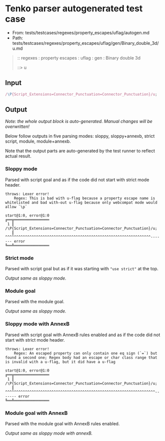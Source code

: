 # Tenko parser autogenerated test case

- From: tests/testcases/regexes/property_escapes/uflag/autogen.md
- Path: tests/testcases/regexes/property_escapes/uflag/gen/Binary_double_3d/u.md

> :: regexes : property escapes : uflag : gen : Binary double 3d
>
> ::> u

## Input


`````js
/\P{Script_Extensions=Connector_Punctuation=Connector_Punctuation}/u;
`````

## Output

_Note: the whole output block is auto-generated. Manual changes will be overwritten!_

Below follow outputs in five parsing modes: sloppy, sloppy+annexb, strict script, module, module+annexb.

Note that the output parts are auto-generated by the test runner to reflect actual result.

### Sloppy mode

Parsed with script goal and as if the code did not start with strict mode header.

`````
throws: Lexer error!
    Regex: This is bad with u-flag because a property escape name is whitelisted and bad with-out u-flag because only webcompat mode would allow `\p`

start@1:0, error@1:0
╔══╦════════════════
 1 ║ /\P{Script_Extensions=Connector_Punctuation=Connector_Punctuation}/u;
   ║ ^^^^^^^^^^^^^^^^^^^^^^^^^^^^^^^^^^^^^^^^^^^^^^^^^^^^^^^^^^^^^^^^^^------- error
╚══╩════════════════

`````

### Strict mode

Parsed with script goal but as if it was starting with `"use strict"` at the top.

_Output same as sloppy mode._

### Module goal

Parsed with the module goal.

_Output same as sloppy mode._

### Sloppy mode with AnnexB

Parsed with script goal with AnnexB rules enabled and as if the code did not start with strict mode header.

`````
throws: Lexer error!
    Regex: An escaped property can only contain one eq sign (`=`) but found a second one; Regex body had an escape or char class range that is invalid with a u-flag, but it did have a u-flag

start@1:0, error@1:0
╔══╦════════════════
 1 ║ /\P{Script_Extensions=Connector_Punctuation=Connector_Punctuation}/u;
   ║ ^^^^^^^^^^^^^^^^^^^^^^^^^^^^^^^^^^^^^^^^^^^^^^^^^^^^^^^^^^^^^^^^^^^^------- error
╚══╩════════════════

`````

### Module goal with AnnexB

Parsed with the module goal with AnnexB rules enabled.

_Output same as sloppy mode with annexB._
